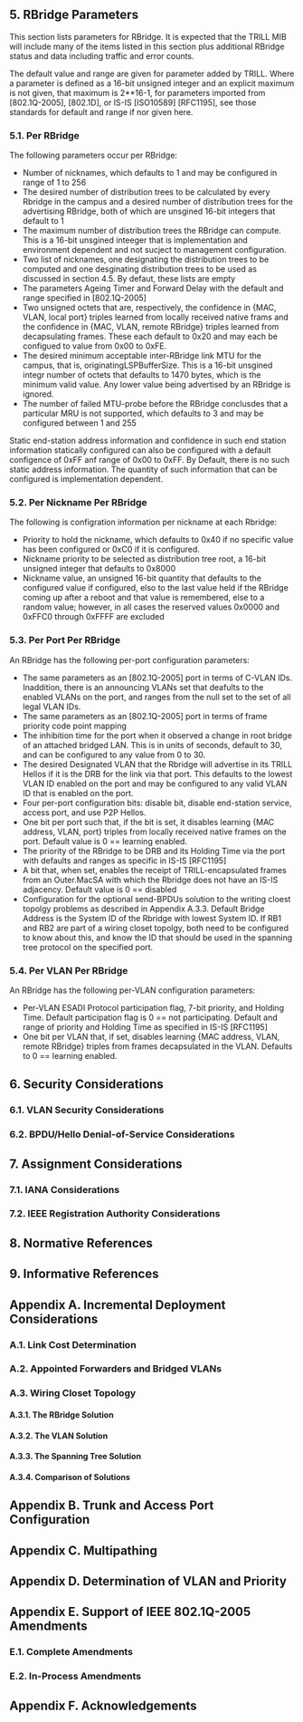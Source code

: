 ## 5. RBridge Parameters
  This section lists parameters for RBridge. It is expected that the TRILL MIB will include many of the items listed in this section plus additional RBridge status and data including traffic and error counts.

  The default value and range are given for parameter added by TRILL. Where a parameter is defined as a 16-bit unsigned integer and an explicit maximum is not given, that maximum is 2\*\*16-1, for parameters imported from [802.1Q-2005], [802.1D], or IS-IS [ISO10589] \[RFC1195\], see those standards for default and range if nor given here.

### 5.1. Per RBridge
  The following parameters occur per RBridge:
  * Number of nicknames, which defaults to 1 and may be configured in range of 1 to 256
  * The desired number of distribution trees to be calculated by every Rbridge in the campus and a desired number of distribution trees for the advertising RBridge, both of which are unsgined 16-bit integers that default to 1
  * The maximum number of distribution trees the RBridge can compute. This is a 16-bit unsgined inteeger that is implementation and environment dependent and not sucject to management configuration.
  * Two list of nicknames, one designating the distribution trees to be computed and one desginating distribution trees to be used as discussed in section 4.5. By defaut, these lists are empty
  * The parameters Ageing Timer and Forward Delay with the default and range specified in [802.1Q-2005]
  * Two unsigned octets that are, respectively, the confidence in {MAC, VLAN, local port} triples learned from locally received native frams and the confidence in {MAC, VLAN, remote RBridge} triples learned from decapsulating frames. These each default to 0x20 and may each be configued to value from 0x00 to 0xFE.
  * The desired minimum acceptable inter-RBridge link MTU for the campus, that is, originatingLSPBufferSize. This is a 16-bit unsgined integr number of octets that defaults to 1470 bytes, which is the minimum valid value. Any lower value being advertised by an RBridge is ignored.
  * The number of failed MTU-probe before the RBridge conclusdes that a particular MRU is not supported, which defaults to 3 and may be configured between 1 and 255
  
  Static end-station address information and confidence in such end station information statically configured can also be configured with a default configence of 0xFF anf range of 0x00 to 0xFF. By Default, there is no such static address information. The quantity of such information that can be configured is implementation dependent.

### 5.2. Per Nickname Per RBridge
  The following is configration information per nickname at each Rbridge:
  * Priority to hold the nickname, which defaults to 0x40 if no specific value has been configured or 0xC0 if it is configured.
  * Nickname priority to be selected as distribution tree root, a 16-bit unsigned integer that defaults to 0x8000
  * Nickname value, an unsigned 16-bit quantity that defaults to the configured value if configured, elso to the last value held if the RBridge coming up after a reboot and that value is remembered, else to a random value; however, in all cases the reserved values 0x0000 and 0xFFC0 through 0xFFFF are excluded

### 5.3. Per Port Per RBridge
  An RBridge has the following per-port configuration parameters:
  * The same parameters as an [802.1Q-2005] port in terms of C-VLAN IDs. Inaddition, there is an announcing VLANs set that deafults to the enabled VLANs on the port, and ranges from the null set to the set of all legal VLAN IDs.
  * The same parameters as an [802.1Q-2005] port in terms of frame priority code point mapping
  * The inhibition time for the port when it observed a change in root bridge of an attached bridged LAN. This is in units of seconds, default to 30, and can be configured to any value from 0 to 30.
  * The desired Designated VLAN that the Rbridge will advertise in its TRILL Hellos if it is the DRB for the link via that port. This defaults to the lowest VLAN ID enabled on the port and may be configured to any valid VLAN ID that is enabled on the port.
  * Four per-port configuration bits: disable bit, disable end-station service, access port, and use P2P Hellos.
  * One bit per port such that, if the bit is set, it disables learning {MAC address, VLAN, port} triples from locally received native frames on the port. Default value is 0 == learning enabled.
  * The priority of the RBridge to be DRB and its Holding Time via the port with defaults and ranges as specific in IS-IS [RFC1195]
  * A bit that, when set, enables the receipt of TRILL-encapsulated frames from an Outer.MacSA with which the Rbridge does not have an IS-IS adjacency. Default value is 0 == disabled
  * Configuration for the optional send-BPDUs solution to the writing cloest topolgy problems as described in Appendix A.3.3. Default Bridge Address is the System ID of the Rbridge with lowest System ID. If RB1 and RB2 are part of a wiring closet topolgy, both need to be configured to know about this, and know the ID that should be used in the spanning tree protocol on the specified port.

### 5.4. Per VLAN Per RBridge
  An RBridge has the following per-VLAN configuration parameters:
  * Per-VLAN ESADI Protocol participation flag, 7-bit priority, and Holding Time. Default participation flag is 0 == not participating. Default and range of priority and Holding Time as specified in IS-IS [RFC1195]
  * One bit per VLAN that, if set, disables learning {MAC address, VLAN, remote RBridge} triples from frames decapsulated in the VLAN. Defaults to 0 == learning enabled.

## 6. Security Considerations
### 6.1. VLAN Security Considerations
### 6.2. BPDU/Hello Denial-of-Service Considerations

## 7. Assignment Considerations
### 7.1. IANA Considerations
### 7.2. IEEE Registration Authority Considerations

## 8. Normative References

## 9. Informative References

## Appendix A. Incremental Deployment Considerations
### A.1. Link Cost Determination
### A.2. Appointed Forwarders and Bridged VLANs
### A.3. Wiring Closet Topology
#### A.3.1. The RBridge Solution
#### A.3.2. The VLAN Solution
#### A.3.3. The Spanning Tree Solution
#### A.3.4. Comparison of Solutions

## Appendix B. Trunk and Access Port Configuration

## Appendix C. Multipathing

## Appendix D. Determination of VLAN and Priority

## Appendix E. Support of IEEE 802.1Q-2005 Amendments
### E.1. Complete Amendments
### E.2. In-Process Amendments

## Appendix F. Acknowledgements

